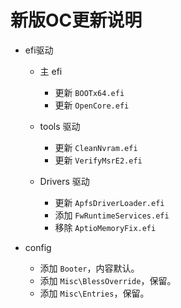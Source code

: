 # 新版OC更新说明

- efi驱动

  - 主 efi
    - 更新 `BOOTx64.efi`
    - 更新 `OpenCore.efi`

  - tools 驱动
    - 更新 `CleanNvram.efi`
    - 更新 `VerifyMsrE2.efi`
  - Drivers 驱动
    - 更新 `ApfsDriverLoader.efi`
    - 添加 `FwRuntimeServices.efi`
    - 移除 `AptioMemoryFix.efi`

- config

  - 添加 `Booter`，内容默认。
  - 添加 `Misc\BlessOverride`，保留。
  - 添加 `Misc\Entries`，保留。
